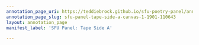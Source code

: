 ```yaml
---
annotation_page_uri: https://teddiebrock.github.io/sfu-poetry-panel/annotations/sfu-panel-tape-side-a-canvas-1-1901-110643.json
annotation_page_slug: sfu-panel-tape-side-a-canvas-1-1901-110643
layout: annotation_page
manifest_label: 'SFU Panel: Tape Side A'

---
```


